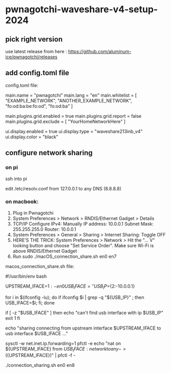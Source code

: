 # pwnagotchi-waveshare-v4-setup-2024

## pick right version

use latest release from here : https://github.com/aluminum-ice/pwnagotchi/releases

## add config.toml file

config.toml file:

main.name = "pwnagotchi"
main.lang = "en"
main.whitelist = [
  "EXAMPLE_NETWORK",
  "ANOTHER_EXAMPLE_NETWORK",
  "fo:od:ba:be:fo:od",
  "fo:od:ba"
]

main.plugins.grid.enabled = true
main.plugins.grid.report = false
main.plugins.grid.exclude = [
  "YourHomeNetworkHere"
]

ui.display.enabled = true
ui.display.type = "waveshare213inb_v4"
ui.display.color = "black"

## configure network sharing

### on pi
ssh into pi

edit /etc/resolv.conf from 127.0.0.1 to any DNS (8.8.8.8)

### on macbook:

1. Plug in Pwnagotchi
2. System Preferences > Network > RNDIS/Ethernet Gadget > Details
3. TCP/IP
Configure IPv4: Manually
IP address: 10.0.0.1
Subnet Mask: 255.255.255.0
Router: 10.0.0.1
4. System Preferences > General > Sharing > Internet Sharing: Toggle OFF
5. HERE'S THE TRICK: System Preferences > Network > Hit the "... V" looking button and choose "Set Service Order". Make sure Wi-Fi is above RNDIS/Ethernet Gadget
6. Run sudo ./macOS_connection_share.sh en0 en7

macos_connection_share.sh file:

#!/usr/bin/env bash

UPSTREAM_IFACE=${1:-en0}
USB_IFACE=''
USB_IP=${2:-10.0.0.1}

for i in $(ifconfig -lu); do
  if ifconfig $i | grep -q "${USB_IP}" ; then USB_IFACE=$i; fi;
done

if [ -z "$USB_IFACE" ]
then
  echo "can't find usb interface with ip $USB_IP"
  exit 1
fi

echo "sharing connecting from upstream interface $UPSTREAM_IFACE to usb interface $USB_IFACE ..."

sysctl -w net.inet.ip.forwarding=1
pfctl -e
echo "nat on ${UPSTREAM_IFACE} from ${USB_IFACE}:network to any -> (${UPSTREAM_IFACE})" | pfctl -f -

./connection_sharing.sh en0 en8

